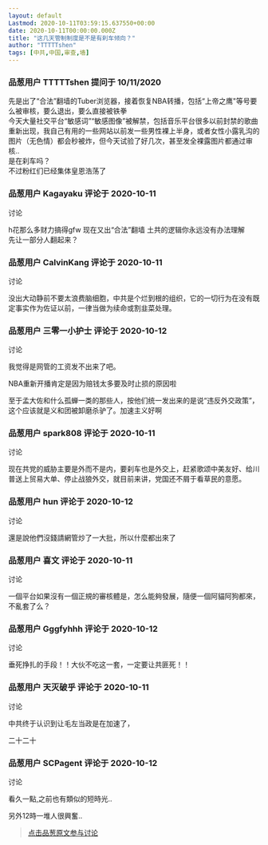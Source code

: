 ```yaml
---
layout: default
Lastmod: 2020-10-11T03:59:15.637550+00:00
date: 2020-10-11T00:00:00.000Z
title: "这几天管制制度是不是有刹车倾向？"
author: "TTTTTshen"
tags: [中共,中国,审查,墙]
---
```



### 品葱用户 **TTTTTshen** 提问于 10/11/2020
    
先是出了“合法”翻墙的Tuber浏览器，接着恢复NBA转播，包括“上帝之鹰"等号要么被审核，要么退出，要么直接被铁拳  
今天大量社交平台“敏感词”“敏感图像”被解禁，包括音乐平台很多以前封禁的歌曲重新出现，我自己有用的一些网站以前发一些男性裸上半身，或者女性小露乳沟的图片（无色情）都会秒被炸，但今天试验了好几次，甚至发全裸露图片都通过审核..  
是在刹车吗？  
不过粉红们已经集体皇恩浩荡了
    
                

### 品葱用户 **Kagayaku** 评论于 2020-10-11
讨论

        
h花那么多财力搞得gfw 现在又出“合法”翻墙 土共的逻辑你永远没有办法理解  
先让一部分人翻起来？
        
                

### 品葱用户 **CalvinKang** 评论于 2020-10-11
讨论

        
没出大动静前不要太浪费脑细胞，中共是个烂到根的组织，它的一切行为在没有既定事实作为佐证以前，一律当做为续命或割韭菜处理。
        
                

### 品葱用户 **三零一小护士** 评论于 2020-10-12
讨论

        
我觉得是网管的工资发不出来了吧。  
  
NBA重新开播肯定是因为赔钱太多要及时止损的原因啦  
  
至于孟大佐和什么孤蝉一类的那些人，按他们统一发出来的是说“违反外交政策”，这个应该就是义和团被卸磨杀驴了。加速主义好啊
        
                

### 品葱用户 **spark808** 评论于 2020-10-11
讨论

        
现在共党的威胁主要是外而不是内，要刹车也是外交上，赶紧歌颂中美友好、给川普送上贸易大单、停止战狼外交，就目前来讲，党国还不屑于看草民的意愿。
        
                

### 品葱用户 **hun** 评论于 2020-10-12
讨论

        
還是說他們沒錢請網管炒了一大批，所以什麼都出來了
        
                

### 品葱用户 **喜文** 评论于 2020-10-11
讨论

        
一個平台如果沒有一個正規的審核體是，怎么能夠發展，隨便一個阿貓阿狗都來，不亂套了么？
        
                

### 品葱用户 **Gggfyhhh** 评论于 2020-10-12
讨论

        
垂死挣扎的手段！！大伙不吃这一套，一定要让共匪死！！
        
                

### 品葱用户 **天灭破乎** 评论于 2020-10-11
讨论

        
中共终于认识到让毛左当政是在加速了，  
  
二十二十
        
                

### 品葱用户 **SCPagent** 评论于 2020-10-12
讨论

        
看久一點,之前也有類似的短時光..  
  
另外12時一堆人很興奮..
        
                





> [点击品葱原文参与讨论](https://pincong.rocks/question/32043)

